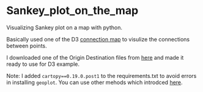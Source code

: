 # Sankey_plot_on_the_map
Visualizing Sankey plot on a map with python.

Basically used one of the D3 [connection map](https://www.d3-graph-gallery.com/graph/connectionmap_csv.html) to visulize the connections between points. <br>


I downloaded one of the Origin Destination files from [here](https://mobilitylab.ut.ee/OD/) and made it ready to use for D3 example. 


Note: I added `cartopy==0.19.0.post1` to the requirements.txt to avoid errors in installing `geoplot`. You can use other mehods which introdced [here](https://pythonissues.com/issues/2179634).

